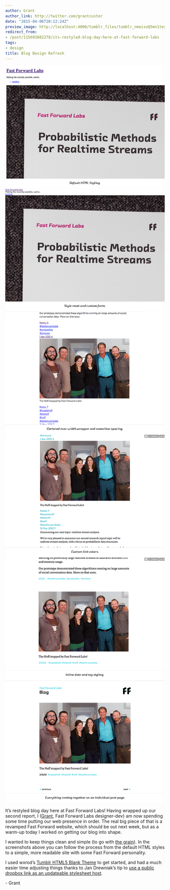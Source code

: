 ```yaml
---
author: Grant
author_link: http://twitter.com/grantcuster
date: "2015-04-06T20:12:24Z"
preview_image: http://localhost:4000/tumblr_files/tumblr_nmeisoQ5mn1teyfqto6_1280.png
redirect_from:
- /post/115693882278/its-restyled-blog-day-here-at-fast-forward-labs
tags:
- design
title: Blog Design Refresh
---
```


<img src="/tumblr_files/tumblr_nmeisoQ5mn1teyfqto1_1280.png"/>

<img src="/tumblr_files/tumblr_nmeisoQ5mn1teyfqto7_1280.png"/>

<img src="/tumblr_files/tumblr_nmeisoQ5mn1teyfqto2_1280.png"/>

<img src="/tumblr_files/tumblr_nmeisoQ5mn1teyfqto3_1280.png"/>

<img src="/tumblr_files/tumblr_nmeisoQ5mn1teyfqto4_1280.png"/>

<img src="/tumblr_files/tumblr_nmeisoQ5mn1teyfqto6_1280.png"/>

<p>It&rsquo;s restyled blog day here at Fast Forward Labs! Having wrapped up our second report, I (<a href="http://blog.grantcuster.com">Grant</a>, Fast Forward Labs designer-dev) am now spending some time putting our web presence in order. The real big piece of that is a revamped Fast Forward website, which should be out next week, but as a warm-up today I worked on getting our blog into shape.</p>

<p>I wanted to keep things clean and simple (to go with <a href="http://frankchimero.com/talks/the-webs-grain/transcript/">the grain</a>). In the screenshots above you can follow the process from the default HTML styles to a simple, more readable site with some Fast Forward personality.</p>

<p>I used wxrod&rsquo;s <a href="https://github.com/wxrod/Tumblr-HTML5-Blank-Theme">Tumblr HTML5 Blank Theme</a> to get started, and had a much easier time adjusting things thanks to Jan Drewniak&rsquo;s tip to <a href="http://j4n.co/blog/tumblr-theme-development-with-dropbox-less">use a public dropbox link as an updateable stylesheet host</a>.</p>

<p>- Grant</p>

